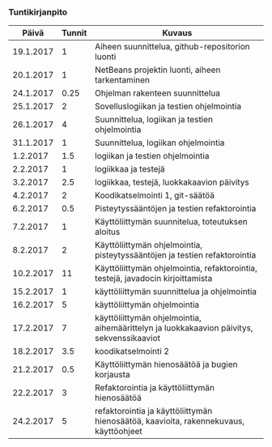 ### Tuntikirjanpito
Päivä | Tunnit | Kuvaus
--------------- | ----- | ------
19.1.2017 | 1 | Aiheen suunnittelua, github-repositorion luonti
20.1.2017 | 1 | NetBeans projektin luonti, aiheen tarkentaminen
24.1.2017 | 0.25 | Ohjelman rakenteen suunnittelua
25.1.2017 | 2 | Sovelluslogiikan ja testien ohjelmointia
26.1.2017 | 4 | Suunnittelua, logiikan ja testien ohjelmointia
31.1.2017 | 1 | Suunnittelua, logiikan ohjelmointia
1.2.2017 | 1.5 | logiikan ja testien ohjelmointia
2.2.2017 | 1 | logiikkaa ja testejä
3.2.2017 | 2.5 | logiikkaa, testejä, luokkakaavion päivitys
4.2.2017 | 2 | Koodikatselmointi 1, git-säätöä
6.2.2017 | 0.5 | Pisteytyssääntöjen ja testien refaktorointia
7.2.2017 | 1 | Käyttöliittymän suunnitelua, toteutuksen aloitus
8.2.2017 | 2 | Käyttöliittymän ohjelmointia, pisteytyssääntöjen ja testien refaktorointia
10.2.2017 | 11 | Käyttöliittymän ohjelmointia, refaktorointia, testejä, javadocin kirjoittamista
15.2.2017 | 1 | käyttöliittymän suunnittelua ja ohjelmointia
16.2.2017 | 5 | käyttöliittymän ohjelmointia
17.2.2017 | 7 | käyttöliittymän ohjelmointia, aihemäärittelyn ja luokkakaavion päivitys, sekvenssikaaviot
18.2.2017 | 3.5 | koodikatselmointi 2
21.2.2017 | 0.5 | Käyttöliittymän hienosäätöä ja bugien korjausta
22.2.2017 | 3 | Refaktorointia ja käyttöliittymän hienosäätöä
24.2.2017 | 5 | refaktorointia ja käyttöliittymän hienosäätöä, kaavioita, rakennekuvaus, käyttöohjeet

